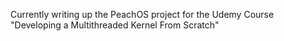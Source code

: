 Currently writing up the PeachOS project for the Udemy Course "Developing a Multithreaded Kernel From Scratch"